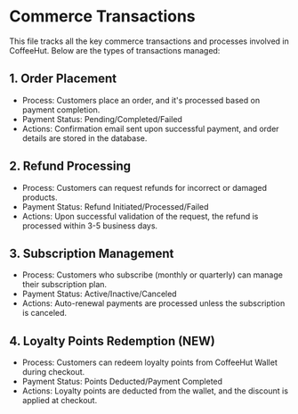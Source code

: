 # Commerce Transactions

This file tracks all the key commerce transactions and processes involved in CoffeeHut. Below are the types of transactions managed:

## 1. Order Placement
- Process: Customers place an order, and it's processed based on payment completion.
- Payment Status: Pending/Completed/Failed
- Actions: Confirmation email sent upon successful payment, and order details are stored in the database.

## 2. Refund Processing
- Process: Customers can request refunds for incorrect or damaged products.
- Payment Status: Refund Initiated/Processed/Failed
- Actions: Upon successful validation of the request, the refund is processed within 3-5 business days.

## 3. Subscription Management
- Process: Customers who subscribe (monthly or quarterly) can manage their subscription plan.
- Payment Status: Active/Inactive/Canceled
- Actions: Auto-renewal payments are processed unless the subscription is canceled.

## 4. Loyalty Points Redemption (NEW)
- Process: Customers can redeem loyalty points from CoffeeHut Wallet during checkout.
- Payment Status: Points Deducted/Payment Completed
- Actions: Loyalty points are deducted from the wallet, and the discount is applied at checkout.
